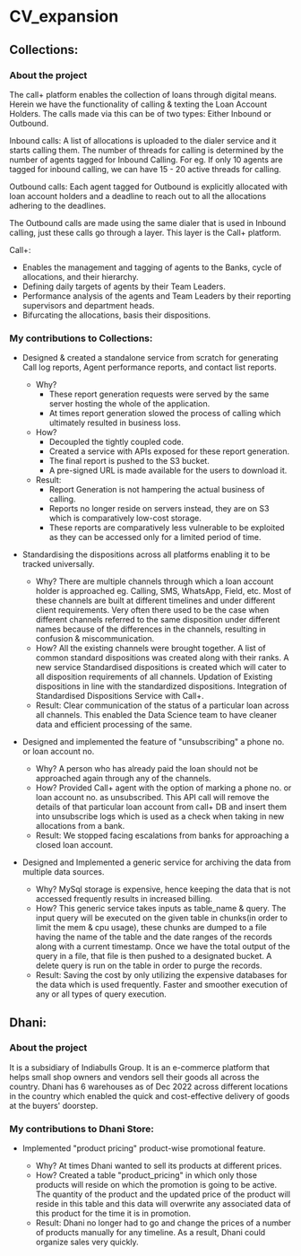 # CV_expansion

## Collections:
### About the project
The call+ platform enables the collection of loans through digital means. Herein we have the functionality of calling & texting the Loan Account Holders.
The calls made via this can be of two types: Either Inbound or Outbound.

Inbound calls: A list of allocations is uploaded to the dialer service and it starts calling them. The number of threads for calling is determined by the number of agents tagged for Inbound Calling. 
For eg. If only 10 agents are tagged for inbound calling, we can have 15 - 20 active threads for calling.

Outbound calls: Each agent tagged for Outbound is explicitly allocated with loan account holders and a deadline to reach out to all the allocations adhering to the deadlines.

The Outbound calls are made using the same dialer that is used in Inbound calling, just these calls go through a layer. This layer is the Call+ platform.

Call+:
- Enables the management and tagging of agents to the Banks, cycle of allocations, and their hierarchy.
- Defining daily targets of agents by their Team Leaders.
- Performance analysis of the agents and Team Leaders by their reporting supervisors and department heads.
- Bifurcating the allocations, basis their dispositions.
### My contributions to Collections:
- Designed & created a standalone service from scratch for generating Call log reports, Agent performance reports, and contact list reports.

  - Why?
    - These report generation requests were served by the same server hosting the whole of the application.
    - At times report generation slowed the process of calling which ultimately resulted in business loss.
  - How?
    - Decoupled the tightly coupled code.
    - Created a service with APIs exposed for these report generation.
    - The final report is pushed to the S3 bucket.
    - A pre-signed URL is made available for the users to download it.
  - Result:
    - Report Generation is not hampering the actual business of calling.
    - Reports no longer reside on servers instead, they are on S3 which is comparatively low-cost storage.
    - These reports are comparatively less vulnerable to be exploited as they can be accessed only for a limited period of time.

- Standardising the dispositions across all platforms enabling it to be tracked universally.

  - Why?
  There are multiple channels through which a loan account holder is approached eg. Calling, SMS, WhatsApp, Field, etc.
  Most of these channels are built at different timelines and under different client requirements.
  Very often there used to be the case when different channels referred to the same disposition under different names because of the differences in the channels, resulting in confusion & miscommunication.
  - How?
  All the existing channels were brought together. A list of common standard dispositions was created along with their ranks.
  A new service Standardised dispositions is created which will cater to all disposition requirements of all channels.
  Updation of Existing dispositions in line with the standardized dispositions.
  Integration of Standardised Dispositions Service with Call+.
  - Result:
  Clear communication of the status of a particular loan across all channels.
  This enabled the Data Science team to have cleaner data and efficient processing of the same.

- Designed and implemented the feature of "unsubscribing" a phone no. or loan account no.

  - Why?
  A person who has already paid the loan should not be approached again through any of the channels.
  - How?
  Provided Call+ agent with the option of marking a phone no. or loan account no. as unsubscribed.
  This API call will remove the details of that particular loan account from call+ DB and insert them into unsubscribe logs which is used as a check when taking in new allocations from a bank.
  - Result:
  We stopped facing escalations from banks for approaching a closed loan account.

- Designed and Implemented a generic service for archiving the data from multiple data sources.

  - Why?
  MySql storage is expensive, hence keeping the data that is not accessed frequently results in increased billing.
  - How?
  This generic service takes inputs as table_name & query.
  The input query will be executed on the given table in chunks(in order to limit the mem & cpu usage), these chunks are dumped to a file having the name of the table and the date ranges of the records along with a current timestamp.
  Once we have the total output of the query in a file, that file is then pushed to a designated bucket.
  A delete query is run on the table in order to purge the records.
  - Result:
  Saving the cost by only utilizing the expensive databases for the data which is used frequently.
  Faster and smoother execution of any or all types of query execution.
  
## Dhani:
### About the project
It is a subsidiary of Indiabulls Group. It is an e-commerce platform that helps small shop owners and vendors sell their goods all across the country.
Dhani has 6 warehouses as of Dec 2022 across different locations in the country which enabled the quick and cost-effective delivery of goods at the buyers' doorstep.
### My contributions to Dhani Store:
- Implemented "product pricing" product-wise promotional feature.

  - Why?
  At times Dhani wanted to sell its products at different prices.
  - How?
  Created a table "product_pricing" in which only those products will reside on which the promotion is going to be active.
  The quantity of the product and the updated price of the product will reside in this table and this data will overwrite any associated data of this product for the time it is in promotion.
  - Result:
  Dhani no longer had to go and change the prices of a number of products manually for any timeline.
  As a result, Dhani could organize sales very quickly.
  
